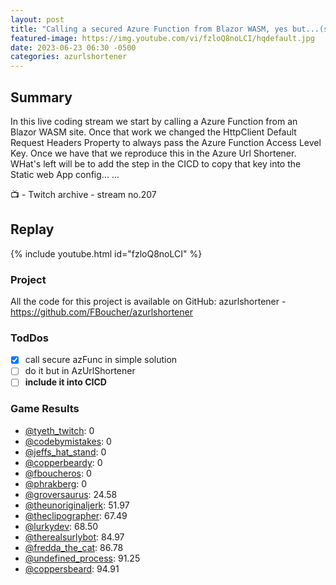 ```yaml
---
layout: post
title: "Calling a secured Azure Function from Blazor WASM, yes but...(stream 207)"
featured-image: https://img.youtube.com/vi/fzloQ8noLCI/hqdefault.jpg
date: 2023-06-23 06:30 -0500
categories: azurlshortener
---
```


## Summary
In this live coding stream we start by calling a Azure Function from an Blazor WASM site. Once that work we changed the HttpClient Default Request Headers Property to always pass the Azure Function Access Level Key. Once we have that we reproduce this in the Azure Url Shortener. WHat's left will be to add the step in the CICD to copy that key into the Static web App config...
... 

📺 - Twitch archive - stream no.207 

## Replay

{% include youtube.html id="fzloQ8noLCI" %}
<br/><!--more-->

### Project

All the code for this project is available on GitHub: azurlshortener - https://github.com/FBoucher/azurlshortener

### TodDos

- [X] call secure azFunc in simple solution
- [ ] do it but in AzUrlShortener
- [ ] **include it into CICD**

### Game Results

- [@tyeth_twitch](https://www.twitch.tv/tyeth_twitch): 0
- [@codebymistakes](https://www.twitch.tv/codebymistakes): 0
- [@jeffs_hat_stand](https://www.twitch.tv/jeffs_hat_stand): 0
- [@copperbeardy](https://www.twitch.tv/copperbeardy): 0
- [@fboucheros](https://www.twitch.tv/fboucheros): 0
- [@phrakberg](https://www.twitch.tv/phrakberg): 0
- [@groversaurus](https://www.twitch.tv/groversaurus): 24.58
- [@theunoriginaljerk](https://www.twitch.tv/theunoriginaljerk): 51.97
- [@theclipographer](https://www.twitch.tv/theclipographer): 67.49
- [@lurkydev](https://www.twitch.tv/lurkydev): 68.50
- [@therealsurlybot](https://www.twitch.tv/therealsurlybot): 84.97
- [@fredda_the_cat](https://www.twitch.tv/fredda_the_cat): 86.78
- [@undefined_process](https://www.twitch.tv/undefined_process): 91.25
- [@coppersbeard](https://www.twitch.tv/coppersbeard): 94.91
